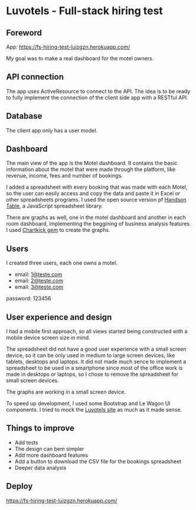 # Luvotels - Full-stack hiring test

## Foreword

App: https://fs-hiring-test-luizgzn.herokuapp.com/ 

My goal was to make a real dashboard for the motel owners.

## API connection

The app uses ActiveResource to connect to the API. The idea is to be ready to fully implement the connection of the client side app with a RESTful API.
## Database

The client app only has a user model.

## Dashboard

The main view of the app is the Motel dashboard. It contains the basic information about the motel that were made through the platform, like revenue, income, fees and number of bookings.

I added a spreadsheet with every booking that was made with each Motel, so the user can easily access and copy the data and paste it in Excel or other spreadsheets programs. I used the open source version pf [Handson Table](https://handsontable.com/), a JavaScript spreadsheet library.

There are graphs as well, one in the motel dashboard and another in each room dashboard, implementing the beggining of business analysis features. I used [Chartkick gem](http://chartkick.com/) to create the graphs.

## Users

I created three users, each one owns a motel.

- email: 1@teste.com
- email: 2@teste.com
- email: 3@teste.com

password: 123456

## User experience and design

I had a mobile first approach, so all views started being constructed with a mobile device screen size in mind.

The spreadsheet did not have a good user experience with a small screen device, so it can be only used in medium to large screen devices, like tablets, desktops and laptops. It did not made much sence to implement a spreadsheet to be used in a smartphone since most of the office work is made in desktops or laptops, so I chose to remove the spreadsheet for small screen devices. 

The graphs are working in a small screen device.

To speed up development, I used some Bootstrap and Le Wagon UI components. I tried to mock the [Luvotels site](https://www.luvotels.com/) as much as it made sense.

## Things to improve
  - Add tests
  - The design can bem simpler
  - Add more dashboard features
  - Add a button to download the CSV file for the bookings spreadsheet
  - Deeper data analysis

## Deploy

https://fs-hiring-test-luizgzn.herokuapp.com/

